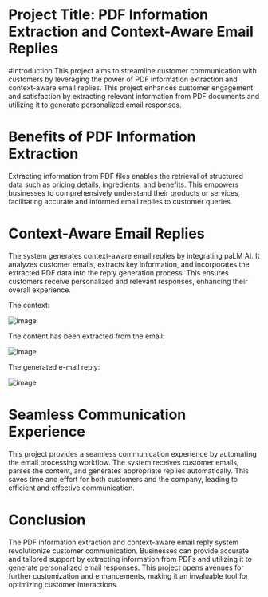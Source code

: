# Project Title: PDF Information Extraction and Context-Aware Email Replies
#Introduction
This project aims to streamline customer communication with customers by leveraging the power of PDF information extraction and context-aware email replies. This project enhances customer engagement and satisfaction by extracting relevant information from PDF documents and utilizing it to generate personalized email responses.

# Benefits of PDF Information Extraction
Extracting information from PDF files enables the retrieval of structured data such as pricing details, ingredients, and benefits. This empowers businesses to comprehensively understand their products or services, facilitating accurate and informed email replies to customer queries.


# Context-Aware Email Replies
The system generates context-aware email replies by integrating paLM AI. It analyzes customer emails, extracts key information, and incorporates the extracted PDF data into the reply generation process. This ensures customers receive personalized and relevant responses, enhancing their overall experience.


The context: 

![image](https://github.com/richieaj/auto-email-reply-palm-pdf/assets/87382894/efa5ca07-64eb-4925-b6ec-9b809274c784)

The content has been extracted from the email: 

![image](https://github.com/richieaj/auto-email-reply-gpt3.5-pdf/assets/87382894/acb6d8ce-7e13-484b-9212-50feb3e12cdf)


The generated e-mail reply: 

![image](https://github.com/richieaj/auto-email-reply-gpt3.5-pdf/assets/87382894/743f4d4a-9a12-4374-88f0-95f4fc2a4470)



# Seamless Communication Experience
This project provides a seamless communication experience by automating the email processing workflow. The system receives customer emails, parses the content, and generates appropriate replies automatically. This saves time and effort for both customers and the company, leading to efficient and effective communication.

# Conclusion
The PDF information extraction and context-aware email reply system revolutionize customer communication. Businesses can provide accurate and tailored support by extracting information from PDFs and utilizing it to generate personalized email responses. This project opens avenues for further customization and enhancements, making it an invaluable tool for optimizing customer interactions.
